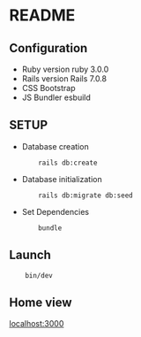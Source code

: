 # README

## Configuration

* Ruby version
	ruby 3.0.0
* Rails version
	Rails 7.0.8
* CSS
	Bootstrap
* JS Bundler
	esbuild

## SETUP

* Database creation
	```
		rails db:create
	```

* Database initialization
	```
		rails db:migrate db:seed
	```
* Set Dependencies
	```
		bundle
	```

##  Launch
```
	bin/dev
```

## Home view
[localhost:3000](http://loclahost:3000)

